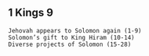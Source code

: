 ## 1 Kings 9

```
Jehovah appears to Solomon again (1-9)
Solomon’s gift to King Hiram (10-14)
Diverse projects of Solomon (15-28)
```
